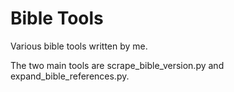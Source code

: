 # Bible Tools

Various bible tools written by me.

The two main tools are scrape_bible_version.py and expand_bible_references.py.
